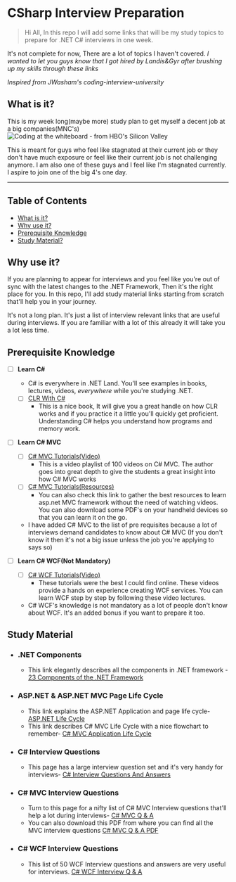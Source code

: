 # CSharp Interview Preparation
> Hi All, In this repo I will add some links that will be my study topics to  prepare for .NET C# interviews in one week.

It's not complete for now, There are a lot of topics I haven't covered. 
*I wanted to let you guys know that I got hired by Landis&Gyr after brushing up my skills through these links*

*Inspired from JWasham's coding-interview-university*
## What is it?

This is my week long(maybe more) study plan to get myself a decent job at a big companies(MNC's)
![Coding at the whiteboard - from HBO's Silicon Valley](https://dng5l3qzreal6.cloudfront.net/2016/Aug/coding_board_small-1470866369118.jpg)

This is meant for guys who feel like stagnated at their current job or they don't have much exposure or feel like their current job is not challenging anymore. I am also one of these guys and I feel like I'm stagnated currently. I aspire to join one of the big 4's one day.

---

## Table of Contents

- [What is it?](#what-is-it)
- [Why use it?](#why-use-it)
- [Prerequisite Knowledge](#prerequisite-knowledge)
- [Study Material?](#study-material)
## Why use it?

If you are planning to appear for interviews and you feel like you're out of sync with the latest changes to the .NET Framework,
Then it's the right place for you. In this repo, I'll add study material links starting from scratch that'll help you in your journey. 

It's not a long plan. It's just a list of interview relevant links that are useful during interviews. If you are familiar with a lot of this already it will take you a lot less time.

## Prerequisite Knowledge

- [ ] **Learn C#**
    - C# is everywhere in .NET Land. You'll see examples in books, lectures, videos, *everywhere* while you're studying .NET.
    - [ ] [CLR With C#](http://www.amazon.in/CLR-via-C-Microsoft-Press/dp/9351190900/ref=sr_1_fkmr0_1?s=books&ie=UTF8&qid=1491503871&sr=1-1-fkmr0&keywords=clr+via+csharp)
        - This is a nice book, It will give you a great handle on how CLR works and if you practice it a little
            you'll quickly get proficient. Understanding C# helps you understand how programs and memory work.
	    
- [ ] **Learn C# MVC**
    - [ ] [C# MVC Tutorials(Video)](https://www.youtube.com/watch?v=-pzwRwYlXMw&list=PL6n9fhu94yhVm6S8I2xd6nYz2ZORd7X2v)
        - This is a video playlist of 100 videos on C# MVC. The author goes into great depth to give the students a great insight into 			how C# MVC works
    - [ ] [C# MVC Tutorials(Resources)](http://stackoverflow.com/questions/1942068/best-resources-books-for-asp-net-mvc-framework)
        - You can also check this link to gather the best resources to learn asp.net MVC framework without the need of watching videos.
	You can also download some PDF's on your handheld devices so that you can learn it on the go.
    - I have added C# MVC to the list of pre requisites because a lot of interviews demand candidates to know about C# MVC (If you don't 	know it then it's not a big issue unless the job you're applying to says so)

- [ ] **Learn C# WCF(Not Mandatory)**
	- [ ] [C# WCF Tutorials(Video)](https://www.youtube.com/watch?v=QmfPmqMk9Xs&list=PL6n9fhu94yhVxEyaRMaMN_-qnDdNVGsL1)
		- These tutorials were the best I could find online. These videos provide a hands on experience creating WCF services.
		You can learn WCF step by step by following these video lectures.
    - C# WCF's knowledge is not mandatory as a lot of people don't know about WCF. It's an added bonus if you want to prepare it too.
        
## Study Material
- ### .NET Components
  - This link elegantly describes all the components in .NET framework -
    [23 Components of the .NET Framework](http://www.developerin.net/a/39-Intro-to-.Net-FrameWork/23-Components-of-.Net-Framework)
- ### ASP.NET & ASP.NET MVC Page Life Cycle
  - This link explains the ASP.NET Application and page life cycle-
    [ASP.NET Life Cycle](https://www.codeproject.com/Articles/457647/Understanding-ASP-NET-Application-and-Page-Life-Cy)
  - This link describes C# MVC Life Cycle with a nice flowchart to remember-
    [C# MVC Application Life Cycle](http://www.dotnetinterviewquestions.in/article_explain-mvc-application-life-cycle_210.html)
- ### C# Interview Questions
  - This page has a large interview question set and it's very handy for interviews-
    [C# Interview Questions And Answers](http://www.c-sharpcorner.com/UploadFile/8ef97c/C-Sharp-net-interview-questions-and-answers/)
- ### C# MVC Interview Questions
  - Turn to this page for a nifty list of C# MVC Interview questions that'll help a lot during interviews-
    [C# MVC Q & A](http://www.c-sharpcorner.com/uploadfile/8ef97c/most-asked-asp-net-mvc-interview-questions-and-answers/)
  - You can also download this PDF from where you can find all the MVC interview questions
    [C# MVC Q & A PDF](http://www.dotnettricks.com/books/mvc/interview)
- ### C# WCF Interview Questions
  - This list of 50 WCF Interview questions and answers are very useful for interviews.
    [C# WCF Interview Q & A](http://www.c-sharpcorner.com/UploadFile/8ef97c/wcf-interview-questions-and-answers/)
	
